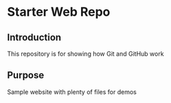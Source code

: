 # Starter Web Repo

## Introduction
This repository is for showing how Git and GitHub work


## Purpose

Sample website with plenty of files for demos